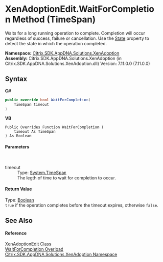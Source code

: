 # XenAdoptionEdit.WaitForCompletion Method (TimeSpan)
 

Waits for a long running operation to complete. Completion will occur regardless of success, failure or cancellation. Use the <a href="9ca7fd43-fa3f-1920-bf40-014f8ad30ee2">State</a> property to detect the state in which the operation completed.

**Namespace:**&nbsp;<a href="2a3ca15a-daca-4e24-783c-63ca2cba5f92">Citrix.SDK.AppDNA.Solutions.XenAdoption</a><br />**Assembly:**&nbsp;Citrix.SDK.AppDNA.Solutions.XenAdoption (in Citrix.SDK.AppDNA.Solutions.XenAdoption.dll) Version: 7.11.0.0 (7.11.0.0)

## Syntax

**C#**
```csharp
public override bool WaitForCompletion(
	TimeSpan timeout
)
```

**VB**
```vbnet
Public Overrides Function WaitForCompletion ( 
	timeout As TimeSpan
) As Boolean
```


#### Parameters
&nbsp;<dl><dt>timeout</dt><dd>Type: <a href="http://msdn2.microsoft.com/en-us/library/269ew577" target="_blank">System.TimeSpan</a><br />The legth of time to wait for completion to occur.</dd></dl>

#### Return Value
Type: <a href="http://msdn2.microsoft.com/en-us/library/a28wyd50" target="_blank">Boolean</a><br />`true` if the operation completes before the timeout expires, otherwise `false`.

## See Also


#### Reference
<a href="4d5b8969-28e9-47fa-b836-f66106ef4705">XenAdoptionEdit Class</a><br /><a href="b502206d-5654-14f8-3e2d-f787c2f30b2b">WaitForCompletion Overload</a><br /><a href="2a3ca15a-daca-4e24-783c-63ca2cba5f92">Citrix.SDK.AppDNA.Solutions.XenAdoption Namespace</a><br />